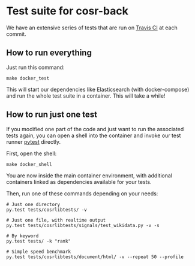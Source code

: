 # Test suite for cosr-back

We have an extensive series of tests that are run on [Travis CI](https://travis-ci.org/commonsearch/cosr-back) at each commit.

## How to run everything

Just run this command:

```
make docker_test
```

This will start our dependencies like Elasticsearch (with docker-compose) and run the whole test suite in a container. This will take a while!

## How to run just one test

If you modified one part of the code and just want to run the associated tests again, you can open a shell into the container and invoke our test runner [pytest](https://pytest.org) directly.

First, open the shell:

```
make docker_shell
```

You are now inside the main container environment, with additional containers linked as dependencies available for your tests.

Then, run one of these commands depending on your needs:

```
# Just one directory
py.test tests/cosrlibtests/ -v

# Just one file, with realtime output
py.test tests/cosrlibtests/signals/test_wikidata.py -v -s

# By keyword
py.test tests/ -k "rank"

# Simple speed benchmark
py.test tests/cosrlibtests/document/html/ -v --repeat 50 --profile
```